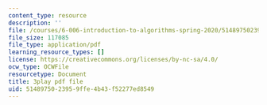 ```yaml
---
content_type: resource
description: ''
file: /courses/6-006-introduction-to-algorithms-spring-2020/5148975023959ffe4b43f52277ed8549_e98MPnMHLxE.pdf
file_size: 117085
file_type: application/pdf
learning_resource_types: []
license: https://creativecommons.org/licenses/by-nc-sa/4.0/
ocw_type: OCWFile
resourcetype: Document
title: 3play pdf file
uid: 51489750-2395-9ffe-4b43-f52277ed8549
---
```

